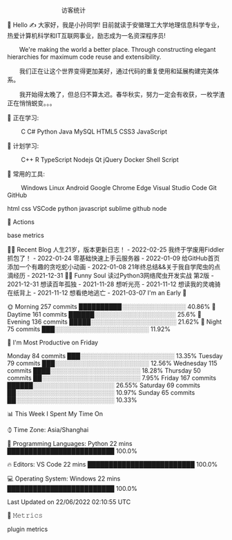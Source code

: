 


              访客统计

🙋 Hello
✍️  大家好，我是小孙同学! 目前就读于安徽理工大学地理信息科学专业，热爱计算机科学和IT互联网事业，励志成为一名资深程序员!

  We're making the world a better place. Through constructing elegant hierarchies for maximum code reuse and extensibility.

  我们正在让这个世界变得更加美好，通过代码的重复使用和延展构建完美体系。

  我开始得太晚了，但总归不算太迟。春华秋实，努力一定会有收获，一枚学渣正在悄悄蜕变。。。

 
💪 正在学习:

   C C# Python Java MySQL HTML5 CSS3 JavaScript

🧠 计划学习:

   C++ R TypeScript Nodejs Qt jQuery Docker Shell Script

🧰 常用的工具:

   Windows Linux Android Google Chrome Edge Visual Studio Code Git GitHub

html css VSCode python javascript sublime github node


🚀 Actions
  

base metrics




 

🤹‍♀️ Recent Blog
人生21岁，版本更新日志！ - 2022-02-25
我终于学废用Fiddler抓包了！ - 2022-01-24
零基础快速上手云服务器 - 2022-01-09
给GitHub首页添加一个有趣的贪吃蛇小动画 - 2022-01-08
21年终总结&&关于我自学爬虫的点滴经历 - 2021-12-31
🤾‍♂️ Funny Soul
读过Python3网络爬虫开发实战 第2版 - 2021-12-31
想读百年孤独 - 2021-11-28
想听光亮 - 2021-11-12
想读我的灵魂骑在纸背上 - 2021-11-12
想看绝地逃亡 - 2021-03-07
I'm an Early 🐤

🌞 Morning    257 commits    ██████████░░░░░░░░░░░░░░░   40.86% 
🌆 Daytime    161 commits    ██████░░░░░░░░░░░░░░░░░░░   25.6% 
🌃 Evening    136 commits    █████░░░░░░░░░░░░░░░░░░░░   21.62% 
🌙 Night      75 commits     ███░░░░░░░░░░░░░░░░░░░░░░   11.92%

📅 I'm Most Productive on Friday

Monday       84 commits     ███░░░░░░░░░░░░░░░░░░░░░░   13.35% 
Tuesday      79 commits     ███░░░░░░░░░░░░░░░░░░░░░░   12.56% 
Wednesday    115 commits    ████░░░░░░░░░░░░░░░░░░░░░   18.28% 
Thursday     50 commits     ██░░░░░░░░░░░░░░░░░░░░░░░   7.95% 
Friday       167 commits    ██████░░░░░░░░░░░░░░░░░░░   26.55% 
Saturday     69 commits     ██░░░░░░░░░░░░░░░░░░░░░░░   10.97% 
Sunday       65 commits     ██░░░░░░░░░░░░░░░░░░░░░░░   10.33%

📊 This Week I Spent My Time On

⌚︎ Time Zone: Asia/Shanghai

💬 Programming Languages: 
Python                   22 mins             █████████████████████████   100.0%

🔥 Editors: 
VS Code                  22 mins             █████████████████████████   100.0%

💻 Operating System: 
Windows                  22 mins             █████████████████████████   100.0%

Last Updated on 22/06/2022 02:10:55 UTC


	

	
	
🎯 𝙼𝚎𝚝𝚛𝚒𝚌𝚜

plugin metrics 
